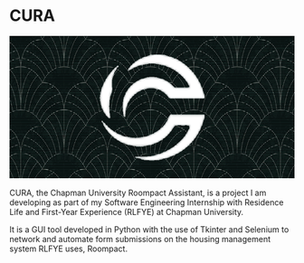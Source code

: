 # CURA
![Alt text](https://github.com/blaiserettig/blaiserettig.github.io/blob/main/assets/img/cura_logo.png)

CURA, the Chapman University Roompact Assistant, is a project I am developing as part of my Software Engineering Internship with Residence Life and First-Year Experience (RLFYE) at Chapman University. 

It is a GUI tool developed in Python with the use of Tkinter and Selenium to network and automate form submissions on the housing management system RLFYE uses, Roompact.
